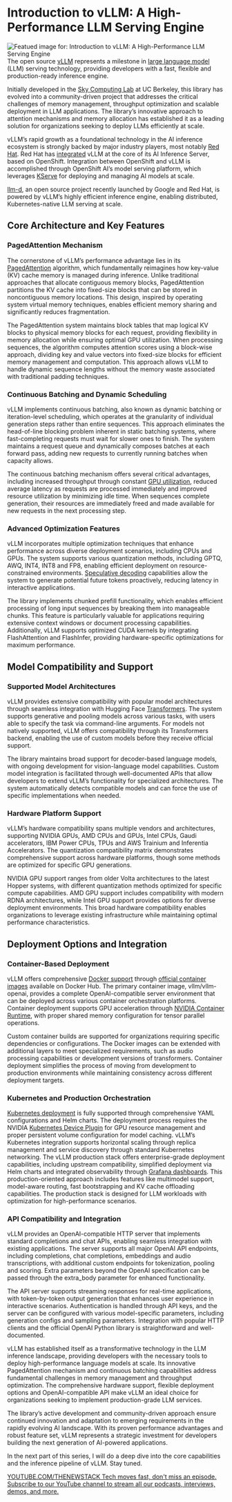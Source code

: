 # Introduction to vLLM: A High-Performance LLM Serving Engine
![Featued image for: Introduction to vLLM: A High-Performance LLM Serving Engine](https://cdn.thenewstack.io/media/2025/06/8e0be2d8-vllm-1024x768.png)
The open source [vLLM](https://github.com/vllm-project/vllm) represents a milestone in [large language model](https://thenewstack.io/llm/) (LLM) serving technology, providing developers with a fast, flexible and production-ready inference engine.

Initially developed in the [Sky Computing Lab](https://sky.cs.berkeley.edu/) at UC Berkeley, this library has evolved into a community-driven project that addresses the critical challenges of memory management, throughput optimization and scalable deployment in LLM applications. The library’s innovative approach to attention mechanisms and memory allocation has established it as a leading solution for organizations seeking to deploy LLMs efficiently at scale.

vLLM’s rapid growth as a foundational technology in the AI inference ecosystem is strongly backed by major industry players, most notably [Red Hat](https://www.openshift.com/try?utm_content=inline+mention). Red Hat has [integrated](https://www.redhat.com/en/about/press-releases/red-hat-unlocks-generative-ai-any-model-and-any-accelerator-across-hybrid-cloud-red-hat-ai-inference-server) vLLM at the core of its AI Inference Server, based on OpenShift. Integration between OpenShift and vLLM is accomplished through OpenShift AI’s model serving platform, which leverages [KServe](https://github.com/kserve/kserve) for deploying and managing AI models at scale.

[llm-d](https://llm-d.ai/), an open source project recently launched by Google and Red Hat, is powered by vLLM’s highly efficient inference engine, enabling distributed, Kubernetes-native LLM serving at scale.
## Core Architecture and Key Features
### PagedAttention Mechanism
The cornerstone of vLLM’s performance advantage lies in its [PagedAttention](https://blog.vllm.ai/2023/06/20/vllm.html) algorithm, which fundamentally reimagines how key-value (KV) cache memory is managed during inference. Unlike traditional approaches that allocate contiguous memory blocks, PagedAttention partitions the KV cache into fixed-size blocks that can be stored in noncontiguous memory locations. This design, inspired by operating system virtual memory techniques, enables efficient memory sharing and significantly reduces fragmentation.

The PagedAttention system maintains block tables that map logical KV blocks to physical memory blocks for each request, providing flexibility in memory allocation while ensuring optimal GPU utilization. When processing sequences, the algorithm computes attention scores using a block-wise approach, dividing key and value vectors into fixed-size blocks for efficient memory management and computation. This approach allows vLLM to handle dynamic sequence lengths without the memory waste associated with traditional padding techniques.

### Continuous Batching and Dynamic Scheduling
vLLM implements continuous batching, also known as dynamic batching or iteration-level scheduling, which operates at the granularity of individual generation steps rather than entire sequences. This approach eliminates the head-of-line blocking problem inherent in static batching systems, where fast-completing requests must wait for slower ones to finish. The system maintains a request queue and dynamically composes batches at each forward pass, adding new requests to currently running batches when capacity allows.

The continuous batching mechanism offers several critical advantages, including increased throughput through constant [GPU utilization](https://thenewstack.io/developers-can-now-uber-gpus-with-nvidias-lepton-platform/), reduced average latency as requests are processed immediately and improved resource utilization by minimizing idle time. When sequences complete generation, their resources are immediately freed and made available for new requests in the next processing step.

### Advanced Optimization Features
vLLM incorporates multiple optimization techniques that enhance performance across diverse deployment scenarios, including CPUs and GPUs. The system supports various quantization methods, including GPTQ, AWQ, INT4, INT8 and FP8, enabling efficient deployment on resource-constrained environments. [Speculative decoding](https://x.com/karpathy/status/1697318534555336961) capabilities allow the system to generate potential future tokens proactively, reducing latency in interactive applications.

The library implements chunked prefill functionality, which enables efficient processing of long input sequences by breaking them into manageable chunks. This feature is particularly valuable for applications requiring extensive context windows or document processing capabilities. Additionally, vLLM supports optimized CUDA kernels by integrating FlashAttention and FlashInfer, providing hardware-specific optimizations for maximum performance.

## Model Compatibility and Support
### Supported Model Architectures
vLLM provides extensive compatibility with popular model architectures through seamless integration with Hugging Face [Transformers](https://huggingface.co/docs/transformers/en/index). The system supports generative and pooling models across various tasks, with users able to specify the task via command-line arguments. For models not natively supported, vLLM offers compatibility through its Transformers backend, enabling the use of custom models before they receive official support.

The library maintains broad support for decoder-based language models, with ongoing development for vision-language model capabilities. Custom model integration is facilitated through well-documented APIs that allow developers to extend vLLM’s functionality for specialized architectures. The system automatically detects compatible models and can force the use of specific implementations when needed.

### Hardware Platform Support
vLLM’s hardware compatibility spans multiple vendors and architectures, supporting NVIDIA GPUs, AMD CPUs and GPUs, Intel CPUs, Gaudi accelerators, IBM Power CPUs, TPUs and AWS Trainium and Inferentia Accelerators. The quantization compatibility matrix demonstrates comprehensive support across hardware platforms, though some methods are optimized for specific GPU generations.

NVIDIA GPU support ranges from older Volta architectures to the latest Hopper systems, with different quantization methods optimized for specific compute capabilities. AMD GPU support includes compatibility with modern RDNA architectures, while Intel GPU support provides options for diverse deployment environments. This broad hardware compatibility enables organizations to leverage existing infrastructure while maintaining optimal performance characteristics.

## Deployment Options and Integration
### Container-Based Deployment
vLLM offers comprehensive [Docker support](https://thenewstack.io/containers-in-the-age-of-ai-a-chat-with-new-docker-president-mark-cavage/) through [official container images](https://hub.docker.com/u/vllm) available on Docker Hub. The primary container image, vllm/vllm-openai, provides a complete OpenAI-compatible server environment that can be deployed across various container orchestration platforms. Container deployment supports GPU acceleration through [NVIDIA Container Runtime](https://developer.nvidia.com/container-runtime), with proper shared memory configuration for tensor parallel operations.

Custom container builds are supported for organizations requiring specific dependencies or configurations. The Docker images can be extended with additional layers to meet specialized requirements, such as audio processing capabilities or development versions of transformers. Container deployment simplifies the process of moving from development to production environments while maintaining consistency across different deployment targets.

### Kubernetes and Production Orchestration
[Kubernetes deployment](https://thenewstack.io/kubernetes/) is fully supported through comprehensive YAML configurations and Helm charts. The deployment process requires the NVIDIA [Kubernetes Device Plugin](https://catalog.ngc.nvidia.com/orgs/nvidia/containers/k8s-device-plugin) for GPU resource management and proper persistent volume configuration for model caching. vLLM’s Kubernetes integration supports horizontal scaling through replica management and service discovery through standard Kubernetes networking.
The vLLM production stack offers enterprise-grade deployment capabilities, including upstream compatibility, simplified deployment via Helm charts and integrated observability through [Grafana dashboards](https://thenewstack.io/grafana-11-no-need-to-create-promql-queries-for-prometheus/). This production-oriented approach includes features like multimodel support, model-aware routing, fast bootstrapping and KV cache offloading capabilities. The production stack is designed for LLM workloads with optimization for high-performance scenarios.

### API Compatibility and Integration
vLLM provides an OpenAI-compatible HTTP server that implements standard completions and chat APIs, enabling seamless integration with existing applications. The server supports all major OpenAI API endpoints, including completions, chat completions, embeddings and audio transcriptions, with additional custom endpoints for tokenization, pooling and scoring. Extra parameters beyond the OpenAI specification can be passed through the extra_body parameter for enhanced functionality.

The API server supports streaming responses for real-time applications, with token-by-token output generation that enhances user experience in interactive scenarios. Authentication is handled through API keys, and the server can be configured with various model-specific parameters, including generation configs and sampling parameters. Integration with popular HTTP clients and the official OpenAI Python library is straightforward and well-documented.

vLLM has established itself as a transformative technology in the LLM inference landscape, providing developers with the necessary tools to deploy high-performance language models at scale. Its innovative PagedAttention mechanism and continuous batching capabilities address fundamental challenges in memory management and throughput optimization. The comprehensive hardware support, flexible deployment options and OpenAI-compatible API make vLLM an ideal choice for organizations seeking to implement production-grade LLM services.

The library’s active development and community-driven approach ensure continued innovation and adaptation to emerging requirements in the rapidly evolving AI landscape. With its proven performance advantages and robust feature set, vLLM represents a strategic investment for developers building the next generation of AI-powered applications.

In the next part of this series, I will do a deep dive into the core capabilities and the inference pipeline of vLLM. Stay tuned.

[
YOUTUBE.COM/THENEWSTACK
Tech moves fast, don't miss an episode. Subscribe to our YouTube
channel to stream all our podcasts, interviews, demos, and more.
](https://youtube.com/thenewstack?sub_confirmation=1)